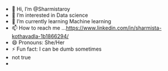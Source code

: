 - 👋 Hi, I’m @Sharmistaroy
- 👀 I’m interested in Data science
- 🌱 I’m currently learning Machine learning
- 📫 How to reach me ...https://www.linkedin.com/in/sharmista-kothavadla-1b1866294/
- 😄 Pronouns: She/Her
- ⚡ Fun fact: I can be dumb sometimes
- not true
- 

<!---
Sharmistaroy/Sharmistaroy is a ✨ special ✨ repository because its `README.md` (this file) appears on your GitHub profile.
You can click the Preview link to take a look at your changes.
--->
